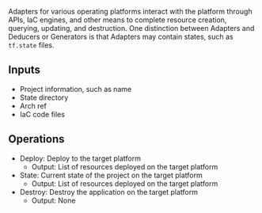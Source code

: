 Adapters for various operating platforms interact with the platform through APIs, IaC engines, and other means to complete resource creation, querying, updating, and destruction. One distinction between Adapters and Deducers or Generators is that Adapters may contain states, such as `tf.state` files.

## Inputs

- Project information, such as name
- State directory
- Arch ref
- IaC code files

## Operations

- Deploy: Deploy to the target platform
  - Output: List of resources deployed on the target platform
- State: Current state of the project on the target platform
  - Output: List of resources deployed on the target platform
- Destroy: Destroy the application on the target platform
  - Output: None
